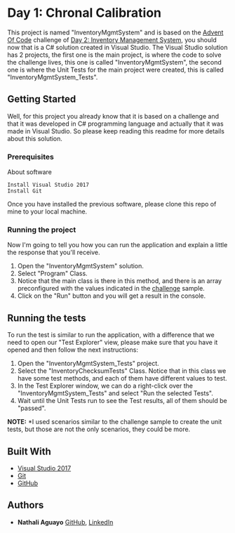 # Day 1: Chronal Calibration

This project is named "InventoryMgmtSystem" and is based on the [Advent Of Code](https://adventofcode.com) challenge of [Day 2: Inventory Management System](https://adventofcode.com/2018/day/2), you should now that is a C# solution created in Visual Studio. The Visual Studio solution has 2 projects, the first one is the main project, is where the code to solve the challenge lives, this one is called "InventoryMgmtSystem", the second one is where the Unit Tests for the main project were created, this is called "InventoryMgmtSystem_Tests". 



## Getting Started

Well, for this project you already know that it is based on a challenge and that it was developed in C# programming language and actually that it was made in Visual Studio. So please keep reading this readme for more details about this solution.


### Prerequisites

About software

```
Install Visual Studio 2017
Install Git
```
Once you have installed the previous software, please clone this repo of mine to your local machine. 

### Running the project

Now I'm going to tell you how you can run the application and explain a little the response that you'll receive.  

1. Open the "InventoryMgmtSystem" solution. 
2. Select "Program" Class.
3. Notice that the main class is there in this method, and there is an array preconfigured with the values indicated in the [challenge](https://adventofcode.com/2018/day/2) sample. 
4. Click on the "Run" button and you will get a result in the console.

## Running the tests

To run the test is similar to run the application, with a difference that we need to open our "Test Explorer" view, please make sure that you have it opened and then follow the next instructions:

1. Open the "InventoryMgmtSystem_Tests" project.
2. Select the "InventoryChecksumTests" Class. Notice that in this class we have some test methods, and each of them have different values to test. 
3. In the Test Explorer window, we can do a right-click over the "InventoryMgmtSystem_Tests" and select "Run the selected Tests".
4. Wait until the Unit Tests run to see the Test results, all of them should be "passed".

**NOTE:** *I used scenarios similar to the challenge sample to create the unit tests, but those are not the only scenarios, they could be more.


## Built With

* [Visual Studio 2017](https://www.visualstudio.com/thank-you-downloading-visual-studio/?sku=Community&rel=15)
* [Git](https://git-scm.com/download/win) 
* [GitHub](https://github.com)

## Authors

* **Nathali Aguayo** 
[GitHub](https://github.com/nathaliaguayos), [LinkedIn](https://www.linkedin.com/in/nathali-aguayo/)
